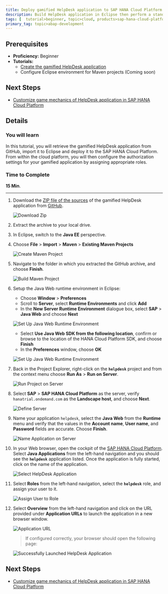 ```yaml
---
title: Deploy gamified HelpDesk application to SAP HANA Cloud Platform
description: Build HelpDesk application in Eclipse then perform a standalone deployment to your SAP HANA Cloud Platform account.
tags: [  tutorial>beginner, topic>cloud, products>sap-hana-cloud-platform ]
primary_tag: topic>abap-development
---
```

## Prerequisites  
 - **Proficiency:** Beginner
 - **Tutorials:**
     - [Create the gamified HelpDesk application](http://go.sap.com/developer/tutorials/hcp-gamification-sample-application.html)
     - Configure Eclipse environment for Maven projects (Coming soon)

## Next Steps
 - [Customize game mechanics of HelpDesk application in SAP HANA Cloud Platform](http://go.sap.com/developer/tutorials/hcp-customize-gamified-application.html)

## Details
### You will learn  
In this tutorial, you will retrieve the gamified HelpDesk application from GitHub, import it to Eclipse and deploy it to the SAP HANA Cloud Platform. From within the cloud platform, you will then configure the authorization settings for your gamified application by assigning appropriate roles.

### Time to Complete
**15 Min**.

---

1. Download the [ZIP file of the sources](https://github.com/SAP/gamification-demo-app/archive/master.zip) of the gamified HelpDesk application from [GitHub](https://github.com/SAP/gamification-demo-app).

    ![Download Zip](1.png)

2. Extract the archive to your local drive.

3. In Eclipse, switch to the **Java EE** perspective.

4. Choose **File** > **Import** > **Maven** > **Existing Maven Projects**

    ![Create Maven Project](3.png)

5. Navigate to the folder in which you extracted the GitHub archive, and choose **Finish**.

    ![Build Maven Project](4.png)

6. Setup the Java Web runtime environment in Eclipse:
    - Choose **Window** > **Preferences**
    - Scroll to **Server**, select **Runtime Environments** and click **Add**
    - In the **New Server Runtime Environment** dialogue box, select **SAP** > **Java Web** and choose **Next**

    ![Set Up Java Web Runtime Environment](5.png)

    - Select **Use Java Web SDK from the following location**, confirm or browse to the location of the HANA Cloud Platform SDK, and choose **Finish**
    - In the **Preferences** window, choose **OK**

    ![Set Up Java Web Runtime Environment](6.png)

7. Back in the Project Explorer, right-click on the **`helpdesk`** project and from the context menu choose **Run As** > **Run on Server**.

    ![Run Project on Server](7.png)

8. Select **SAP** > **SAP HANA Cloud Platform** as the server, verify `hanatrial.ondemand.com` as the **Landscape host**, and choose **Next**.

    ![Define Server](9.png)

9. Name your application `helpdesk`, select the **Java Web** from the **Runtime** menu and verify that the values in the **Account name**, **User name**, and **Password** fields are accurate. Choose **Finish**.

    ![Name Application on Server](10.png)

10. In your Web browser, open the cockpit of the [SAP HANA Cloud Platform](https://account.hanatrial.ondemand.com/cockpit). Select **Java Applications** from the left-hand navigation and you should see the **`helpdesk`** application listed. Once the application is fully started, click on the name of the application.

    ![Select HelpDesk Application](11.png)

11. Select **Roles** from the left-hand navigation, select the **`helpdesk`** role, and assign your user to it.

    ![Assign User to Role](12.png)

12. Select **Overview** from the left-hand navigation and click on the URL provided under **Application URLs** to launch the application in a new browser window.

    ![Application URL](13.png)

    > If configured correctly, your browser should open the following page:

    ![Successfully Launched HelpDesk Application](14.png)

## Next Steps
 - [Customize game mechanics of HelpDesk application in SAP HANA Cloud Platform](http://go.sap.com/developer/tutorials/hcp-customize-gamified-application.html)
